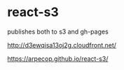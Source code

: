 # react-s3

publishes both to s3 and gh-pages

http://d3ewqisa13oj2g.cloudfront.net/

https://arpecop.github.io/react-s3/
